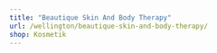 ```yaml
---
title: "Beautique Skin And Body Therapy"
url: /wellington/beautique-skin-and-body-therapy/
shop: Kosmetik
---
```

